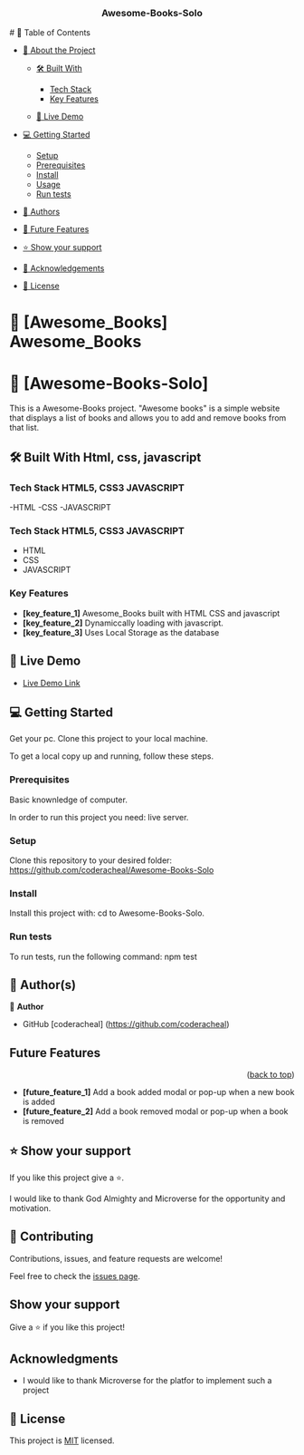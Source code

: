 <a name="Awesome-Books-Solo"></a>
<div align="center">
  <br/>
  <h3><b>Awesome-Books-Solo</b></h3>
</div>
# 📗 Table of Contents

- [📖 About the Project](#about-project)

  - [🛠 Built With](#built-with)
  
    - [Tech Stack](#tech-stack)
    - [Key Features](#key-features)
  - [🚀 Live Demo](#live-demo)
- [💻 Getting Started](#getting-started)
  - [Setup](#setup)
  - [Prerequisites](#prerequisites)
  - [Install](#install)
  - [Usage](#usage)
  - [Run tests](#run-tests)
- [👥 Authors](#authors)
- [🔭 Future Features](#future-features)
- [⭐️ Show your support](#support)
- [🙏 Acknowledgements](#acknowledgements)
- [📝 License](#license)


# 📖 [Awesome_Books] <a name="Awesome_Books">Awesome_Books</a>

# 📖 [Awesome-Books-Solo] <a name="Awesome-Books-Solo"></a>


This is a Awesome-Books  project.
"Awesome books" is a simple website that displays a list of books and allows you to add and remove books from that list.


## 🛠 Built With <a name="built-with">Html, css, javascript</a>

### Tech Stack <a name="tech-stack">HTML5, CSS3 JAVASCRIPT</a>

-HTML
-CSS
-JAVASCRIPT

### Tech Stack <a name="tech-stack">HTML5, CSS3 JAVASCRIPT</a>

- HTML
- CSS
- JAVASCRIPT


### Key Features <a name="key-features"></a>

- **[key_feature_1]** Awesome_Books built with HTML CSS and javascript
- **[key_feature_2]** Dynamiccally loading with javascript.
- **[key_feature_3]** Uses Local Storage as the database


## 🚀 Live Demo <a name="live-demo"></a>

- [Live Demo Link]()


## 💻 Getting Started <a name="getting-started"></a>

 Get your pc.
 Clone this project to your local machine. 

To get a local copy up and running, follow these steps.

### Prerequisites
Basic knownledge of computer.

In order to run this project you need:
live server.

### Setup

Clone this repository to your desired folder:
https://github.com/coderacheal/Awesome-Books-Solo

### Install

Install this project with:
cd to Awesome-Books-Solo.

### Run tests

To run tests, run the following command:
npm test


## 👥 Author(s) <a name="authors"></a>


👤 **Author**

- GitHub [coderacheal] (https://github.com/coderacheal)




## Future Features <a name="future-features"></a>

<p align="right">(<a href="#readme-top">back to top</a>)</p>

- **[future_feature_1]** Add a book added modal or pop-up when a new book is added
- **[future_feature_2]** Add a book removed modal or pop-up when a book is removed
 


## ⭐️ Show your support <a name="support"></a>

If you like this project give a ⭐️.



I would like to thank God Almighty and Microverse for the opportunity and motivation.


## 🤝 Contributing

Contributions, issues, and feature requests are welcome!

Feel free to check the [issues page](../../issues/).

## Show your support

Give a ⭐️ if you like this project!

## Acknowledgments

- I would like to thank Microverse for the platfor to implement such a project

## 📝 License


This project is [MIT](./LICENSE) licensed.




